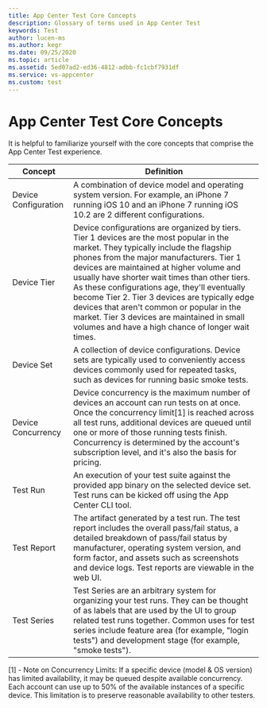 ```yaml
---
title: App Center Test Core Concepts
description: Glossary of terms used in App Center Test
keywords: Test
author: lucen-ms
ms.author: kegr
ms.date: 09/25/2020
ms.topic: article
ms.assetid: 5ed07ad2-ed36-4812-adbb-fc1cbf7931df
ms.service: vs-appcenter
ms.custom: test
---
```


# App Center Test Core Concepts

It is helpful to familiarize yourself with the core concepts that comprise the App Center Test experience.


|       Concept        |                                                                                                                                                                                                                                                                 Definition                                                                                                                                                                                                                                                                  |
|----------------------|---------------------------------------------------------------------------------------------------------------------------------------------------------------------------------------------------------------------------------------------------------------------------------------------------------------------------------------------------------------------------------------------------------------------------------------------------------------------------------------------------------------------------------------------|
| Device Configuration |                                                                                                                                                                                    A combination of device model and operating system version. For example, an iPhone 7 running iOS 10 and an iPhone 7 running iOS 10.2 are 2 different configurations.                                                                                                                                                                                     |
|     Device Tier      | Device configurations are organized by tiers. Tier 1 devices are the most popular in the market. They typically include the flagship phones from the major manufacturers. Tier 1 devices are maintained at higher volume and usually have shorter wait times than other tiers. As these configurations age, they'll eventually become Tier 2. Tier 3 devices are typically edge devices that aren't common or popular in the market. Tier 3 devices are maintained in small volumes and have a high chance of longer wait times. |
|      Device Set      |                                                                                                                                                                            A collection of device configurations. Device sets are typically used to conveniently access devices commonly used for repeated tasks, such as devices for running basic smoke tests.                                                                                                                                                                            |
|  Device Concurrency  | Device concurrency is the maximum number of devices an account can run tests on at once. Once the concurrency limit[1] is reached across all test runs, additional devices are queued until one or more of those running tests finish. Concurrency is determined by the account's subscription level, and it's also the basis for pricing.                                       |
|       Test Run       |                                                                                                                                                                               An execution of your test suite against the provided app binary on the selected device set. Test runs can be kicked off using the App Center CLI tool.                                                                                                                                                                               |
|     Test Report      |                                                                                                                         The artifact generated by a test run. The test report includes the overall pass/fail status, a detailed breakdown of pass/fail status by manufacturer, operating system version, and form factor, and assets such as screenshots and device logs. Test reports are viewable in the web UI.                                                                                                                          |
|     Test Series      |                                                                                                                     Test Series are an arbitrary system for organizing your test runs. They can be thought of as labels that are used by the UI to group related test runs together. Common uses for test series include feature area (for example, "login tests") and development stage (for example, "smoke tests").                                                                                                                     |

[1] - Note on Concurrency Limits: If a specific device (model & OS version) has limited availability, it may be queued despite available concurrency. Each account can use up to 50% of the available instances of a specific device. This limitation is to preserve reasonable availability to other testers. 
